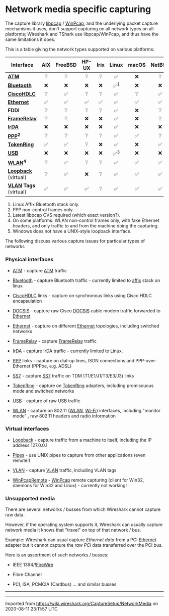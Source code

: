 # Network media specific capturing

The capture library [libpcap](/libpcap) / [WinPcap](/WinPcap), and the underlying packet capture mechanisms it uses, don't support capturing on all network types on all platforms; Wireshark and TShark use libpcap/WinPcap, and thus have the same limitations it does.

This is a table giving the network types supported on various platforms:

| Interface                                        | AIX                | FreeBSD            | HP-UX              | Irix               | Linux                          | macOS              | NetBSD             | OpenBSD            | Solaris            | Tru64 UNIX         | Windows            |
| ------------------------------------------------ | :----------------: | :----------------: | :----------------: | :----------------: | :----------------------------: | :----------------: | :----------------: | :----------------: | :----------------: | :----------------: | :----------------: |
| **[ATM](/CaptureSetup/ATM)**                     | :grey_question:    | :grey_question:    | :grey_question:    | :grey_question:    | :white_check_mark:             | :x:                | :grey_question:    | :grey_question:    | :white_check_mark: | :grey_question:    | :grey_question:    |
| **[Bluetooth](/CaptureSetup/Bluetooth)**         | :x:                | :x:                | :x:                | :x:                | :white_check_mark:<sup>1</sup> | :x:                | :x:                | :x:                | :x:                | :x:                | :x:                |
| **[CiscoHDLC](/CaptureSetup/CiscoHDLC)**         | :grey_question:    | :white_check_mark: | :grey_question:    | :grey_question:    | :white_check_mark:             | :grey_question:    | :white_check_mark: | :white_check_mark: | :grey_question:    | :grey_question:    | :grey_question:    |
| **[Ethernet](/CaptureSetup/Ethernet)**           | :white_check_mark: | :white_check_mark: | :white_check_mark: | :white_check_mark: | :white_check_mark:             | :white_check_mark: | :white_check_mark: | :white_check_mark: | :white_check_mark: | :white_check_mark: | :white_check_mark: |
| **FDDI**                                         | :grey_question:    | :grey_question:    | :grey_question:    | :grey_question:    | :white_check_mark:             | :x:                | :grey_question:    | :grey_question:    | :white_check_mark: | :grey_question:    | :grey_question:    |
| **[FrameRelay](/CaptureSetup/FrameRelay)**       | :grey_question:    | :grey_question:    | :x:                | :x:                | :white_check_mark:             | :x:                | :grey_question:    | :grey_question:    | :x:                | :x:                | :x:                |
| **[IrDA](/CaptureSetup/IrDA)**                   | :x:                | :x:                | :x:                | :x:                | :white_check_mark:             | :x:                | :x:                | :x:                | :x:                | :x:                | :x:                |
| **[PPP](/CaptureSetup/PPP)<sup>2</sup>**         | :grey_question:    | :grey_question:    | :grey_question:    | :grey_question:    | :white_check_mark:             | :white_check_mark: | :grey_question:    | :grey_question:    | :x:                | :grey_question:    | :white_check_mark: |
| **[TokenRing](/CaptureSetup/TokenRing)**         | :white_check_mark: | :white_check_mark: | :grey_question:    | :x:                | :white_check_mark:             | :x:                | :white_check_mark: | :white_check_mark: | :white_check_mark: | :grey_question:    | :white_check_mark: |
| **[USB](/CaptureSetup/USB)**                     | :x:                | :x:                | :x:                | :x:                | :white_check_mark:<sup>3</sup> | :x:                | :x:                | :x:                | :x:                | :x:                | :x:                |
| **[WLAN](/CaptureSetup/WLAN)<sup>4</sup>**       | :grey_question:    | :white_check_mark: | :grey_question:    | :grey_question:    | :white_check_mark:             | :white_check_mark: | :white_check_mark: | :white_check_mark: | :grey_question:    | :grey_question:    | :white_check_mark: |
| **[Loopback](/CaptureSetup/Loopback)** (virtual) | :grey_question:    | :white_check_mark: | :x:                | :grey_question:    | :white_check_mark:             | :white_check_mark: | :white_check_mark: | :white_check_mark: | :x:                | :white_check_mark: | N/A<sup>5</sup>    |
| **[VLAN](/CaptureSetup/VLAN) Tags** (virtual)    | :white_check_mark: | :white_check_mark: | :white_check_mark: | :grey_question:    | :white_check_mark:             | :white_check_mark: | :white_check_mark: | :white_check_mark: | :white_check_mark: | :white_check_mark: | :white_check_mark: |


1.  Linux Affix Bluetooth stack only.
2.  PPP non-control frames only.
3.  Latest libpcap CVS required (which exact version?).
4.  On some platforms: WLAN non-control frames only, with fake Ethernet headers, and only traffic to and from the machine doing the capturing.
5.  Windows does not have a UNIX-style loopback interface.

The following discuss various capture issues for particular types of networks

### Physical interfaces

  - [ATM](/CaptureSetup/ATM) - capture [ATM](/ATM) traffic

  - [Bluetooth](/CaptureSetup/Bluetooth) - capture Bluetooth traffic - currently limited to [affix](http://affix.sourceforge.net/) stack on linux

  - [CiscoHDLC](/CaptureSetup/CiscoHDLC) links - capture on synchronous links using Cisco HDLC encapsulation

  - [DOCSIS](/CaptureSetup/DOCSIS) - capture raw Cisco [DOCSIS](/DOCSIS) cable modem traffic forwarded to [Ethernet](/Ethernet)

  - [Ethernet](/CaptureSetup/Ethernet) - capture on different [Ethernet](/Ethernet) topologies, including switched networks

  - [FrameRelay](/CaptureSetup/FrameRelay) - capture [FrameRelay](/FrameRelay) traffic

  - [IrDA](/CaptureSetup/IrDA) - capture IrDA traffic - currently limited to Linux.

  - [PPP](/CaptureSetup/PPP) links - capture on dial-up lines, ISDN connections and PPP-over-Ethernet (PPPoe, e.g. ADSL)

  - [SS7](/CaptureSetup/SS7) - capture [SS7](/SS7) traffic on TDM (T1/E1/J1/T3/E3/J3) links

  - [TokenRing](/CaptureSetup/TokenRing) - capture on [TokenRing](/TokenRing) adapters, including promiscuous mode and switched networks

  - [USB](/CaptureSetup/USB) - capture of raw USB traffic

  - [WLAN](/CaptureSetup/WLAN) - capture on 802.11 ([WLAN](/WLAN), [Wi-Fi](/Wi-Fi)) interfaces, including "monitor mode" , raw 802.11 headers and radio information

### Virtual interfaces

  - [Loopback](/CaptureSetup/Loopback) - capture traffic from a machine to itself, including the IP address 127.0.0.1

  - [Pipes](/CaptureSetup/Pipes) - use UNIX pipes to capture from other applications (even remote\!)

  - [VLAN](/CaptureSetup/VLAN) - capture [VLAN](/VLAN) traffic, including VLAN tags

  - [WinPcapRemote](/CaptureSetup/WinPcapRemote) - [WinPcap](/WinPcap) remote capturing (client for Win32, daemons for Win32 and Linux) - currently not working\!

### Unsupported media

There are several networks / busses from which Wireshark cannot capture raw data.

However, if the operating system supports it, Wireshark can usually capture network media it knows that "travel" on top of that network / bus.

Example: Wireshark can usual capture *Ethernet data* from a PCI [Ethernet](/Ethernet) adapter but it cannot capture the *raw PCI* data transferred over the PCI bus.

Here is an assortment of such networks / busses:

  - IEEE 1394/\![FireWire](/FireWire)

  - Fibre Channel

  - PCI, ISA, PCMCIA (Cardbus) ... and similar busses

-----

---

Imported from https://wiki.wireshark.org/CaptureSetup/NetworkMedia on 2020-08-11 23:11:57 UTC
